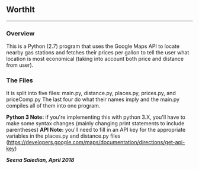 ## WorthIt
---

### Overview 
This is a Python (2.7) program that uses the Google Maps API to locate nearby gas stations 
and fetches their prices per gallon to tell the user what 
location is most economical (taking into account both price and distance from user).  

### The Files
It is split into five files: main.py, distance.py, places.py, prices.py, and priceComp.py
The last four do what their names imply and the main.py compiles all of them into one program. 

<b>Python 3 Note:</b> if you're implementing this with python 3.X, you'll have to make some syntax changes 
(mainly changing print statements to include parentheses) 
<b>API Note:</b> you'll need to fill in an API key for the appropriate variables in
the places.py and distance.py files (https://developers.google.com/maps/documentation/directions/get-api-key) 


<i><b>Seena Saiedian, April 2018</b></i> 
